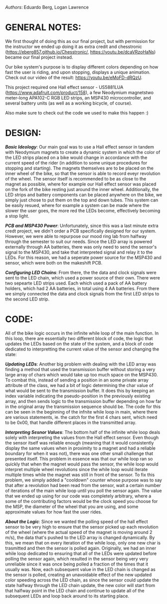 _Authors_: Eduardo Berg, Logan Lawrence
  
GENERAL NOTES:
==============

We first thought of doing this as our final project, but with permission for the instructor we ended up doing it as extra credit and chesstronic (https://eberg857.github.io/Chesstronic/, https://youtu.be/dcaVRzoHaNs) became our final project instead.

Our bike system's purpose is to display different colors depending on how fast the user is riding, and upon stopping, displays a unique animation. 
Check out our video of the result: https://youtu.be/eMoFD-dRQzU.

This project required one Hall effect sensor - US5881LUA (https://www.adafruit.com/product/158), a few Neodymium magnetstwo meter-long APA102-C RGB LED strips, an MSP430 microcontroller, and several battery units (as well as a working bicycle, of course).

Also make sure to check out the code we used to make this happen :)

DESIGN:
=======

**_Basic Ideology_**: Our main goal was to use a Hall effect sensor in tandem with Neodymium magnets to create a dynamic system in which the color of the LED strips placed on a bike would change in accordance with the current speed of the rider (in addition to some unique procedures for stopping and starting). The magnets themselves are to be placed on the inner wheel of the bike, so that the sensor is able to record eveyr revolution of the wheel. The sensor itself is recommended to be as close to the magnet as possible, where for example our Hall effect sensor was placed on the fork of the bike resting just around the inner wheel. Additionally, the LED strips and battery components can be placed anywhere on the bike, we simply just chose to put them on the top and down tubes. This system can be easily resued, where for example a system can be made where the slower the user goes, the more red the LEDs become, effectively becoming a stop light.

**_PCB and MSP430 Power_**: Unfortunately, since this was a last minute extra credt project, we didn't order a PCB specifically designed for our system. However, we were able to repurpose our mood ring lab from halfway through the semester to suit our needs. Since the LED array is powered externally through AA batteries, there was only need to send the sensor's signal to the MSP430, and take that interpreted signal and relay it to the LEDs. For this reason, we had a seperate power source for the MSP430 and sensor, which were both on the makeshift PCB.

**_Configuring LED Chains_**: From there, the the data and clock signals were sent to the LED chain, which used a power source of their own. There were two sepearte LED strips used. Each which used a pack of AA battery holders, which had 2 AA batteries, in total using 4 AA batteries. From there we simply connected the data and clock signals from the first LED strips to the second LED strip.

CODE:
=====

All of the bike logic occurs in the infinite while loop of the main function. In this loop, there are essentially two different block of code, the logic that updates the LEDs based on the state of the system, and a block of code dedicated to interpretting the current value of the sensor and changing the state:

**_Updating LEDs_**: Another big problem with dealing with the LED array was finding a method that used the transmission buffer without storing a very large array of chars which would take up too much space on the MSP430. To combat this, instead of sending a position in an some private array attribute of the class, we had a bit of logic determining the char value of what would be sent to the transmission buffer. It does this by keeping an index variable indicating the pseudo-position in the previously existing array, and then sends logic to the transmission buffer depending on how far in the original array the transmission sequence should be. The code for this can be seen in the beginning of the infnite while loop in main, where there are various statements, ie. the catch for the first 4 chars sent, which need to be 0x00, that handle different places in the transmitted array.

**_Interpreting Sesnor Values_**: The bottom half of the infinite while loop deals solely with interpreting the values from the Hall effect sensor. Even though the sensor itself was reliable enough (meaning that it would consistently display the same values when in proximity to a magnet and had a reliable boundary for when it was not), there was one other small challenge that presented itself. This problem in essence was that our while loop ran so quickly that when the magnet would pass the sensor, the while loop would interpret multiple wheel revolutions since the while loop would iterate multiple times while the magnet was still in front of the sensor. To fix this problem, we simply added a "cooldown" counter whose purpose was to say that after a revolution had been read from the sensor, wait a certain number of iterations of the main while loop until you poll the sensor again. The value that we ended up using for our code was completely arbitrary, where a some of the contributing factors would be the clock speed you choose for the MSP, the diameter of the wheel that you are using, and some approximate values for how fast the user rides.

**_About the Logic_**: Since we wanted the polling speed of the hall effect sensor to be very high to ensure that the sensor picked up each revolution of the wheel (where the actual speed of the magnet is moving around 2 m/s), the data that's pushed to the LED array is changed dynamically. By this, we mean that on every iteration of the while loop, only one new char is trasmitted and then the sensor is polled again. Originally, we had an inner while loop dedicated to ensuring that all of the LEDs were updated before polling the sensor again, which resulted in the sensor being very very unreliable since it was once being polled a fraction of the times that it usually was. Now, each subsequent value in the LED chain is changed as the sensor is polled, creating an unavoidable effect of the new updated color speeding across the LED chain, as since the sensor could update the state halfway through the LED chain update, the new color will start from that halfway point in the LED chain and continue to update all of the subsequent LEDs and loop back around to its starting place.
